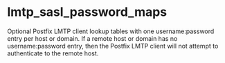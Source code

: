 # lmtp_sasl_password_maps 


Optional Postfix LMTP client lookup tables with one username:password entry
per host or domain.  If a remote host or domain has no username:password
entry, then the Postfix LMTP client will not attempt to authenticate
to the remote host.



